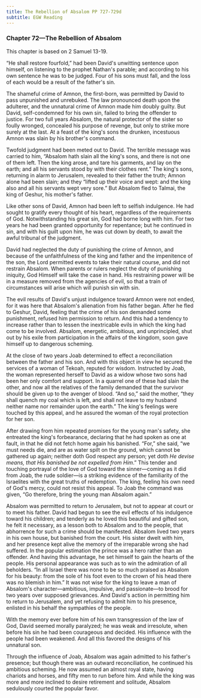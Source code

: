 ```yaml
---
title: The Rebellion of Absalom PP 727-729d
subtitle: EGW Reading
---
```


### Chapter 72—The Rebellion of Absalom

This chapter is based on 2 Samuel 13-19.

“He shall restore fourfold,” had been David's unwitting sentence upon himself, on listening to the prophet Nathan's parable; and according to his own sentence he was to be judged. Four of his sons must fall, and the loss of each would be a result of the father's sin.

The shameful crime of Amnon, the first-born, was permitted by David to pass unpunished and unrebuked. The law pronounced death upon the adulterer, and the unnatural crime of Amnon made him doubly guilty. But David, self-condemned for his own sin, failed to bring the offender to justice. For two full years Absalom, the natural protector of the sister so foully wronged, concealed his purpose of revenge, but only to strike more surely at the last. At a feast of the king's sons the drunken, incestuous Amnon was slain by his brother's command.

Twofold judgment had been meted out to David. The terrible message was carried to him, “Absalom hath slain all the king's sons, and there is not one of them left. Then the king arose, and tare his garments, and lay on the earth; and all his servants stood by with their clothes rent.” The king's sons, returning in alarm to Jerusalem, revealed to their father the truth; Amnon alone had been slain; and they “lifted up their voice and wept: and the king also and all his servants wept very sore.” But Absalom fled to Talmai, the king of Geshur, his mother's father.

Like other sons of David, Amnon had been left to selfish indulgence. He had sought to gratify every thought of his heart, regardless of the requirements of God. Notwithstanding his great sin, God had borne long with him. For two years he had been granted opportunity for repentance; but he continued in sin, and with his guilt upon him, he was cut down by death, to await the awful tribunal of the judgment.

David had neglected the duty of punishing the crime of Amnon, and because of the unfaithfulness of the king and father and the impenitence of the son, the Lord permitted events to take their natural course, and did not restrain Absalom. When parents or rulers neglect the duty of punishing iniquity, God Himself will take the case in hand. His restraining power will be in a measure removed from the agencies of evil, so that a train of circumstances will arise which will punish sin with sin.

The evil results of David's unjust indulgence toward Amnon were not ended, for it was here that Absalom's alienation from his father began. After he fled to Geshur, David, feeling that the crime of his son demanded some punishment, refused him permission to return. And this had a tendency to increase rather than to lessen the inextricable evils in which the king had come to be involved. Absalom, energetic, ambitious, and unprincipled, shut out by his exile from participation in the affairs of the kingdom, soon gave himself up to dangerous scheming.

At the close of two years Joab determined to effect a reconciliation between the father and his son. And with this object in view he secured the services of a woman of Tekoah, reputed for wisdom. Instructed by Joab, the woman represented herself to David as a widow whose two sons had been her only comfort and support. In a quarrel one of these had slain the other, and now all the relatives of the family demanded that the survivor should be given up to the avenger of blood. “And so,” said the mother, “they shall quench my coal which is left, and shall not leave to my husband neither name nor remainder upon the earth.” The king's feelings were touched by this appeal, and he assured the woman of the royal protection for her son.

After drawing from him repeated promises for the young man's safety, she entreated the king's forbearance, declaring that he had spoken as one at fault, in that he did not fetch home again his banished. “For,” she said, “we must needs die, and are as water spilt on the ground, which cannot be gathered up again; neither doth God respect any person; yet doth _He devise means, that His banished be not expelled from Him_.” This tender and touching portrayal of the love of God toward the sinner—coming as it did from Joab, the rude soldier—is a striking evidence of the familiarity of the Israelites with the great truths of redemption. The king, feeling his own need of God's mercy, could not resist this appeal. To Joab the command was given, “Go therefore, bring the young man Absalom again.”

Absalom was permitted to return to Jerusalem, but not to appear at court or to meet his father. David had begun to see the evil effects of his indulgence toward his children; and tenderly as he loved this beautiful and gifted son, he felt it necessary, as a lesson both to Absalom and to the people, that abhorrence for such a crime should be manifested. Absalom lived two years in his own house, but banished from the court. His sister dwelt with him, and her presence kept alive the memory of the irreparable wrong she had suffered. In the popular estimation the prince was a hero rather than an offender. And having this advantage, he set himself to gain the hearts of the people. His personal appearance was such as to win the admiration of all beholders. “In all Israel there was none to be so much praised as Absalom for his beauty: from the sole of his foot even to the crown of his head there was no blemish in him.” It was not wise for the king to leave a man of Absalom's character—ambitious, impulsive, and passionate—to brood for two years over supposed grievances. And David's action in permitting him to return to Jerusalem, and yet refusing to admit him to his presence, enlisted in his behalf the sympathies of the people.

With the memory ever before him of his own transgression of the law of God, David seemed morally paralyzed; he was weak and irresolute, when before his sin he had been courageous and decided. His influence with the people had been weakened. And all this favored the designs of his unnatural son.

Through the influence of Joab, Absalom was again admitted to his father's presence; but though there was an outward reconciliation, he continued his ambitious scheming. He now assumed an almost royal state, having chariots and horses, and fifty men to run before him. And while the king was more and more inclined to desire retirement and solitude, Absalom sedulously courted the popular favor.